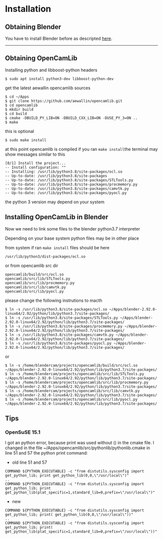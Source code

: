 # Installation

## Obtaining Blender
You have to install Blender before as descripted [here](Blendercam%20Installation.md).

---


## Obtaining OpenCamLib

Installing python and libboost-python headers

 
```
$ sudo apt install python3-dev libboost-python-dev
```

get the latest aewallin opencamlib sources

```
$ cd ~/Apps
$ git clone https://github.com/aewallin/opencamlib.git
$ cd opencamlib
$ mkdir build
$ cd build
$ cmake -DBUILD_PY_LIB=ON -DBUILD_CXX_LIB=ON -DUSE_PY_3=ON ..
$ make
```
this is optional
```
$ sudo make install
```
at this point opencamlib is compiled 
if you ran ```make install```the terminal may show messages similar to this

```
[0/1] Install the project...
-- Install configuration: ""
-- Installing: /usr/lib/python3.8/site-packages/ocl.so
-- Up-to-date: /usr/lib/python3.8/site-packages
-- Up-to-date: /usr/lib/python3.8/site-packages/STLTools.py
-- Up-to-date: /usr/lib/python3.8/site-packages/procmemory.py
-- Up-to-date: /usr/lib/python3.8/site-packages/camvtk.py
-- Up-to-date: /usr/lib/python3.8/site-packages/pyocl.py
```

the python 3 version may depend on your system


## Installing OpenCamLib in Blender

Now we need to link some files to the blender python3.7 interpreter


Depending on your base system python files may be in other place


from system if ran ```make install``` files should be here

```
/usr/lib/python3/dist-packages/ocl.so
```

or from opencamlib src dir

```
opencamlib/build/src/ocl.so
opencamlib/src/lib/STLTools.py
opencamlib/src/lib/procmemory.py
opencamlib/src/lib/camvtk.py
opencamlib/src/lib/pyocl.py
```

please change the following instrutions to macth

```
$ ln -s /usr/lib/python3.8/site-packages/ocl.so ~/Apps/blender-2.92.0-linux64/2.92/python/lib/python3.7/site-packages/
$ ln -s /usr/lib/python3.8/site-packages/STLTools.py ~/Apps/blender-2.92.0-linux64/2.92/python/lib/python3.7/site-packages/
$ ln -s /usr/lib/python3.8/site-packages/procmemory.py ~/Apps/blender-2.92.0-linux64/2.92/python/lib/python3.7/site-packages/
$ ln -s /usr/lib/python3.8/site-packages/camvtk.py ~/Apps/blender-2.92.0-linux64/2.92/python/lib/python3.7/site-packages/
$ ln -s /usr/lib/python3.8/site-packages/pyocl.py ~/Apps/blender-2.92.0-linux64/2.92/python/lib/python3.7/site-packages/
```
or


```
$ ln -s /home/blendercam/projects/opencamlib/build/src/ocl.so ~/Apps/blender-2.92.0-linux64/2.92/python/lib/python3.7/site-packages/
$ ln -s /home/blendercam/projects/opencamlib/src/lib/STLTools.py ~/Apps/blender-2.92.0-linux64/2.92/python/lib/python3.7/site-packages/
$ ln -s /home/blendercam/projects/opencamlib/src/lib/procmemory.py ~/Apps/blender-2.92.0-linux64/2.92/python/lib/python3.7/site-packages/
$ ln -s /home/blendercam/projects/opencamlib/src/lib/camvtk.py ~/Apps/blender-2.92.0-linux64/2.92/python/lib/python3.7/site-packages/
$ ln -s /home/blendercam/projects/opencamlib/src/lib/pyocl.py ~/Apps/blender-2.92.0-linux64/2.92/python/lib/python3.7/site-packages/
```

## Tips
### OpenSuSE 15.1
I got an python error, because print was used without () in the cmake file. I changed in the file ~/Apps/opencamlib/src/pythonlib/pythonlib.cmake in line 51 and 57 the python print command:
* old line 51 and 57

```
COMMAND ${PYTHON_EXECUTABLE} -c "from distutils.sysconfig import get_python_lib; print get_python_lib(0,0,\"/usr/local\")"
..
COMMAND ${PYTHON_EXECUTABLE} -c "from distutils.sysconfig import get_python_lib; print get_python_lib(plat_specific=1,standard_lib=0,prefix=\"/usr/local\")"
```

* new

```
COMMAND ${PYTHON_EXECUTABLE} -c "from distutils.sysconfig import get_python_lib; print( get_python_lib(0,0,\"/usr/local\"))"
..
COMMAND ${PYTHON_EXECUTABLE} -c "from distutils.sysconfig import get_python_lib; print( get_python_lib(plat_specific=1,standard_lib=0,prefix=\"/usr/local\"))"
```
